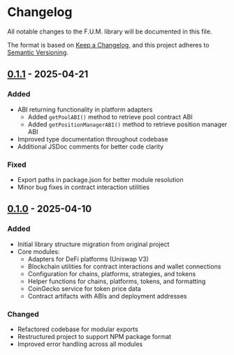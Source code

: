 # Changelog

All notable changes to the F.U.M. library will be documented in this file.

The format is based on [Keep a Changelog](https://keepachangelog.com/en/1.0.0/),
and this project adheres to [Semantic Versioning](https://semver.org/spec/v2.0.0.html).

## [0.1.1] - 2025-04-21

### Added
- ABI returning functionality in platform adapters
  - Added `getPoolABI()` method to retrieve pool contract ABI
  - Added `getPositionManagerABI()` method to retrieve position manager ABI
- Improved type documentation throughout codebase
- Additional JSDoc comments for better code clarity

### Fixed
- Export paths in package.json for better module resolution
- Minor bug fixes in contract interaction utilities

## [0.1.0] - 2025-04-10

### Added
- Initial library structure migration from original project
- Core modules:
  - Adapters for DeFi platforms (Uniswap V3)
  - Blockchain utilities for contract interactions and wallet connections
  - Configuration for chains, platforms, strategies, and tokens
  - Helper functions for chains, platforms, tokens, and formatting
  - CoinGecko service for token price data
  - Contract artifacts with ABIs and deployment addresses

### Changed
- Refactored codebase for modular exports
- Restructured project to support NPM package format
- Improved error handling across all modules

[0.1.1]: https://github.com/yourusername/fum_library/compare/v0.1.0...v0.1.1
[0.1.0]: https://github.com/yourusername/fum_library/releases/tag/v0.1.0
